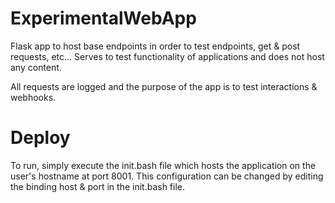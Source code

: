 # ExperimentalWebApp
Flask app to host base endpoints in order to test endpoints, get &amp; post requests, etc... Serves to test functionality of applications and does not host any content.

All requests are logged and the purpose of the app is to test interactions & webhooks.

# Deploy
To run, simply execute the init.bash file which hosts the application on the user's hostname at port 8001. This configuration can be changed by editing the binding host & port in the init.bash file.
